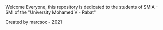 Welcome Everyone, this repository is dedicated to the students of SMIA - SMI of the "University Mohamed V - Rabat"

Created by marcsox - 2021
